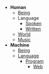 - **Human** 
  - [Being](https://github.com/MechatronicBeing/HumanBeing)
  - Language
    - [Spoken](https://github.com//MechatronicBeing/HumanLanguageSpoken)
    - [Written](https://github.com//MechatronicBeing/HumanLanguageWritten)
  - [World](https://github.com//MechatronicBeing/HumanWorld)
  - [Music](https://github.com//MechatronicBeing/HumanMusic)
- **Machine**
  - [Being](https://github.com//MechatronicBeing/MachineBeing)
  - [Language](https://github.com//MechatronicBeing/MachineLanguage)
    - [Program](https://github.com//MechatronicBeing/MachineProgram)
      - [Web](https://github.com//MechatronicBeing/MachineProgramWeb)

